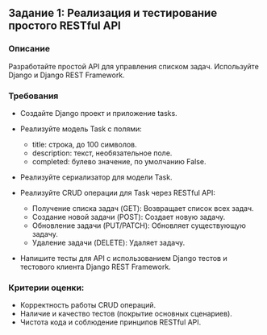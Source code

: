 
## Задание 1: Реализация и тестирование простого RESTful API

### Описание 
 Разработайте простой API для управления списком задач. Используйте Django и Django REST Framework.

### Требования
- Создайте Django проект и приложение tasks. 
- Реализуйте модель Task с полями:
  - title: строка, до 100 символов.
  - description: текст, необязательное поле.
  - completed: булево значение, по умолчанию False.
- Реализуйте сериализатор для модели Task.

- Реализуйте CRUD операции для Task через RESTful API:
  - Получение списка задач (GET): Возвращает список всех задач.
  - Создание новой задачи (POST): Создает новую задачу.
  - Обновление задачи (PUT/PATCH): Обновляет существующую задачу.
  - Удаление задачи (DELETE): Удаляет задачу.
- Напишите тесты для API с использованием Django тестов и тестового клиента Django REST Framework.

### Критерии оценки:
- Корректность работы CRUD операций.
- Наличие и качество тестов (покрытие основных сценариев).
- Чистота кода и соблюдение принципов RESTful API.
